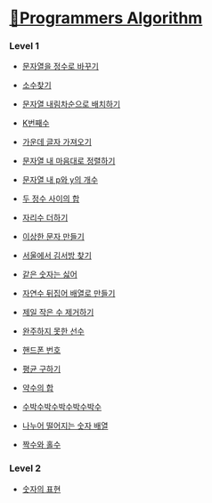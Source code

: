 # [📖Programmers Algorithm](https://programmers.co.kr/learn/challenges)

### Level 1

* [문자열을 정수로 바꾸기](https://github.com/wjdrbs96/Programmers/blob/master/Level1/StringChange.java)

* [소수찾기](https://github.com/wjdrbs96/Programmers/blob/master/Level1/PrimeCount.java)

* [문자열 내림차순으로 배치하기](https://github.com/wjdrbs96/Programmers/blob/master/Level1/StringAscSort.java)

* [K번째수](https://github.com/wjdrbs96/Programmers/blob/master/Level1/Ksort.java)

* [가운데 글자 가져오기](https://github.com/wjdrbs96/Programmers/blob/master/Level1/StringMid.java)

* [문자열 내 마음대로 정렬하기](https://github.com/wjdrbs96/Programmers/blob/master/Level1/StringRandomSort.java)

* [문자열 내 p와 y의 개수](https://github.com/wjdrbs96/Programmers/blob/master/Level1/StringCount.java)

* [두 정수 사이의 합](https://github.com/wjdrbs96/Programmers/blob/master/Level1/IntSum.java)

* [자리수 더하기](https://github.com/wjdrbs96/Programmers/blob/master/Level1/DigitSum.java)

* [이상한 문자 만들기](https://github.com/wjdrbs96/Programmers/blob/master/Level1/OddString.java)

* [서울에서 김서방 찾기](https://github.com/wjdrbs96/Programmers/blob/master/Level1/KimFind.java)

* [같은 숫자는 싫어](https://github.com/wjdrbs96/Programmers/blob/master/Level1/NotSameNumber.java)

* [자연수 뒤집어 배열로 만들기](https://github.com/wjdrbs96/Programmers/blob/master/Level1/ReverseNumber.java)

* [제일 작은 수 제거하기](https://github.com/wjdrbs96/Programmers/blob/master/Level1/MinRemove.java)

* [완주하지 못한 선수](https://github.com/wjdrbs96/Programmers/blob/master/Level1/Player.java)

* [핸드폰 번호](https://github.com/wjdrbs96/Programmers/blob/master/Level1/PhoneNumber.java)

* [평균 구하기](https://github.com/wjdrbs96/Programmers/blob/master/Level1/AvgCount.java)

* [약수의 합](https://github.com/wjdrbs96/Programmers/blob/master/Level1/DivisorSum.java)

* [수박수박수박수박수박수](https://github.com/wjdrbs96/Programmers/blob/master/Level1/Melon.java)

* [나누어 떨어지는 숫자 배열]()

* [짝수와 홀수]()

### Level 2

* [숫자의 표현]()


